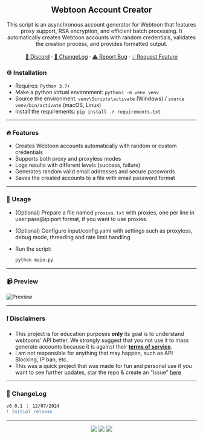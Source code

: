 <div align="center">
  <h2 align="center">Webtoon Account Creator</h2>
  <p align="center">
This script is an asynchronous account generator for Webtoon that features proxy support, RSA encryption, and efficient batch processing. It automatically creates Webtoon accounts with random credentials, validates the creation process, and provides formatted output.
    <br />
    <br />
    <a href="https://discord.cyberious.xyz">💬 Discord</a>
    ·
    <a href="https://github.com/sexfrance/Webtoon-Account-Creator#-changelog">📜 ChangeLog</a>
    ·
    <a href="https://github.com/sexfrance/Webtoon-Account-Creator/issues">⚠️ Report Bug</a>
    ·
    <a href="https://github.com/sexfrance/Webtoon-Account-Creator/issues">💡 Request Feature</a>
  </p>
</div>

### ⚙️ Installation

- Requires: `Python 3.7+`
- Make a python virtual environment: `python3 -m venv venv`
- Source the environment: `venv\Scripts\activate` (Windows) / `source venv/bin/activate` (macOS, Linux)
- Install the requirements: `pip install -r requirements.txt`

---

### 🔥 Features

- Creates Webtoon accounts automatically with random or custom credentials
- Supports both proxy and proxyless modes
- Logs results with different levels (success, failure)
- Generates random valid email addresses and secure passwords
- Saves the created accounts to a file with email:password format

---

### 📝 Usage

- (Optional) Prepare a file named `proxies.txt` with proxies, one per line in user:pass@ip:port format, if you want to use proxies.

- (Optional) Configure input/config.yaml with settings such as proxyless, debug mode, threading and rate limit handling

- Run the script:
  ```sh
  python main.py
  ```

---

### 📹 Preview

![Preview](https://i.imgur.com/qPJpXTs.gif)

---

### ❗ Disclaimers

- This project is for education purposes **only** its goal is to understand webtoons' API better. We strongly suggest that you not use it to mass generate accounts because it is against their [**terms of service**](https://www.webtoons.com/en/terms). 
- I am not responsible for anything that may happen, such as API Blocking, IP ban, etc.
- This was a quick project that was made for fun and personal use if you want to see further updates, star the repo & create an "issue" [here](https://github.com/sexfrance/Webtoon-Account-Creator/issues/)

---

### 📜 ChangeLog

```diff
v0.0.1 ⋮ 12/07/2024
! Initial release
```

---

<p align="center">
  <img src="https://img.shields.io/github/license/sexfrance/Webtoon-Account-Creator.svg?style=for-the-badge&labelColor=black&color=f429ff&logo=IOTA"/>
  <img src="https://img.shields.io/github/stars/sexfrance/Webtoon-Account-Creator.svg?style=for-the-badge&labelColor=black&color=f429ff&logo=IOTA"/>
  <img src="https://img.shields.io/github/languages/top/sexfrance/Webtoon-Account-Creator.svg?style=for-the-badge&labelColor=black&color=f429ff&logo=python"/>
</p>
